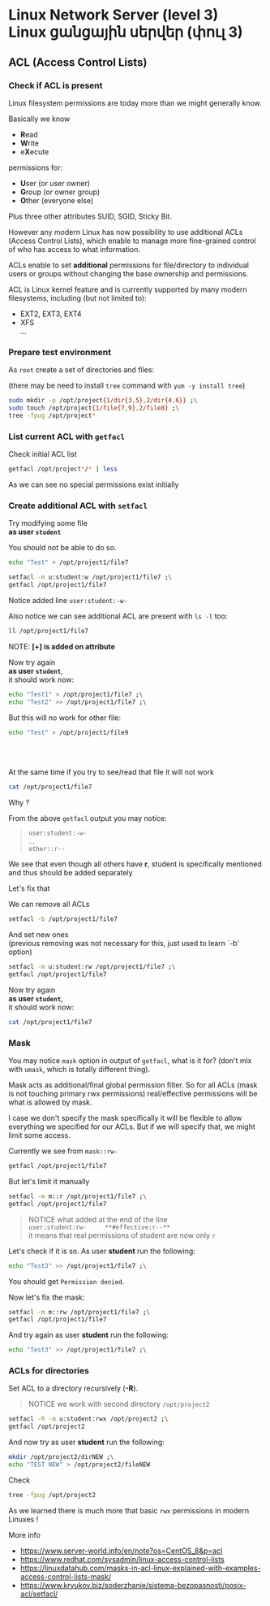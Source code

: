 # Linux Network Server (level 3) <br /> Linux ցանցային սերվեր (փուլ 3)

## ACL (Access Control Lists)

### Check if ACL is present

Linux filesystem permissions are today more than we might generally know.

Basically we know 
* **R**ead 
* **W**rite 
* e**X**ecute 

permissions for:

* **U**ser (or user owner)
* **G**roup (or owner group)
* **O**ther (everyone else)

Plus three other attributes SUID, SGID, Sticky Bit.

However any modern Linux has now possibility to use additional ACLs (Access Control Lists), 
which enable to manage more fine-grained control of who has access to what information.

ACLs enable to set **additional** permissions for file/directory to individual users or groups
without changing the base ownership and permissions.

ACL is Linux kernel feature and is currently supported by many modern filesystems, including (but not limited to):
* EXT2, EXT3, EXT4 
* XFS <br>
...


###  Prepare test environment

As `root` create a set of directories and files:

(there may be need to install `tree` command with `yum -y install tree`)

```bash
sudo mkdir -p /opt/project{1/dir{3,5},2/dir{4,6}} ;\
sudo touch /opt/project{1/file{7,9},2/file8} ;\
tree -fpug /opt/project*

```

### List current ACL with `getfacl`

Check initial ACL list

```bash
getfacl /opt/project*/* | less
```

As we can see no special permissions exist initially


### Create additional ACL with `setfacl`

Try modifying some file <br> 
**as user `student`**

You should not be able to do so.

```bash
echo "Test" > /opt/project1/file7
```

```bash
setfacl -m u:student:w /opt/project1/file7 ;\
getfacl /opt/project1/file7

```

Notice added line `user:student:-w-`

Also notice we can see additional ACL are present with `ls -l` too:

```bash
ll /opt/project1/file7
```

NOTE: **[+] is added on attribute**

Now try again  <br> 
**as user `student`**, <br>
it should work now:

```bash
echo "Test1" > /opt/project1/file7 ;\
echo "Test2" >> /opt/project1/file7 ;\

```

But this will no work for other file:

```bash
echo "Test" > /opt/project1/file9
```

<br><br>

At the same time if you try to see/read that file it will not work

```bash
cat /opt/project1/file7
```

Why ?

From the above `getfacl` output you may notice:

> `user:student:-w-` <br>
> ... <br>
> `other::r--`

We see that even though all others have **r**, student is specifically  mentioned
and thus should be added separately

Let's fix that

We can remove all ACLs
```bash
setfacl -b /opt/project1/file7
```

And set new ones <br> (previous removing was not necessary for this, just used to learn `-b' option)

```bash
setfacl -m u:student:rw /opt/project1/file7 ;\
getfacl /opt/project1/file7

```

Now try again  <br> 
**as user `student`**, <br>
it should work now:

```bash
cat /opt/project1/file7
```

### Mask

You may notice `mask` option in output of `getfacl`, what is it for?
(don't mix with `umask`, which is totally different thing).

Mask acts as additional/final global permission filter.
So for all ACLs (mask is not touching primary rwx permissions) real/effective permissions
will be what is allowed by mask.

I case we don't specify the mask specifically it will be flexible to allow everything we specified for our ACLs.
But if we will specify that, we might limit some access.

Currently we see from `mask::rw-`

```bash
getfacl /opt/project1/file7
```

But let's limit it manually

```bash
setfacl -m m::r /opt/project1/file7 ;\
getfacl /opt/project1/file7

```

> NOTICE  what added at the end of the line <br>
> `user:student:rw-		**#effective:r--**` <br>
> it means that real permissions of student are now only `r`

Let's check if it is so.
As user **student** run the following:

```bash
echo "Test3" >> /opt/project1/file7 ;\

```

You should get `Permission denied`.

Now let's fix the mask:

```bash
setfacl -m m::rw /opt/project1/file7 ;\
getfacl /opt/project1/file7

```

And try again as user **student** run the following:

```bash
echo "Test3" >> /opt/project1/file7 ;\

```


### ACLs for directories

Set ACL to a directory recursively (**-R**).

> NOTICE we work with second directory `/opt/project2`

```bash
setfacl -R -m u:student:rwx /opt/project2 ;\
getfacl /opt/project2

```

And now try as user **student** run the following:

```bash
mkdir /opt/project2/dirNEW ;\
echo "TEST NEW" > /opt/project2/fileNEW
```

Check

```bash
tree -fpug /opt/project2
```

As we learned there is much more that basic `rwx` permissions in modern Linuxes !

More info

* https://www.server-world.info/en/note?os=CentOS_8&p=acl
* https://www.redhat.com/sysadmin/linux-access-control-lists
* https://linuxdatahub.com/masks-in-acl-linux-explained-with-examples-access-control-lists-mask/
* https://www.kryukov.biz/soderzhanie/sistema-bezopasnosti/posix-acl/setfacl/
